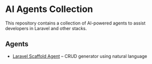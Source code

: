 # AI Agents Collection

This repository contains a collection of AI-powered agents to assist developers in Laravel and other stacks.

## Agents

- [Laravel Scaffold Agent](./agents/laravel-scaffold-agent/README.md) – CRUD generator using natural language
